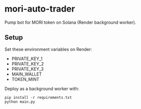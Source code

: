 # mori-auto-trader

Pump bot for MORI token on Solana (Render background worker).

## Setup

Set these environment variables on Render:

- PRIVATE_KEY_1
- PRIVATE_KEY_2
- PRIVATE_KEY_3
- MAIN_WALLET
- TOKEN_MINT

Deploy as a background worker with:

```
pip install -r requirements.txt
python main.py
```